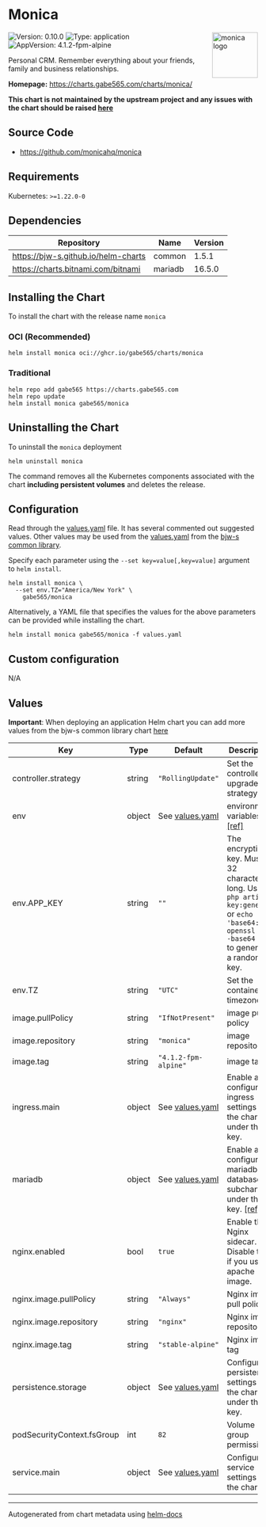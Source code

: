 # Monica

<img src="https://raw.githubusercontent.com/monicahq/monica/aa98c09/public/img/favicon.svg" align="right" width="92" alt="monica logo">

![Version: 0.10.0](https://img.shields.io/badge/Version-0.10.0-informational?style=flat)
![Type: application](https://img.shields.io/badge/Type-application-informational?style=flat)
![AppVersion: 4.1.2-fpm-alpine](https://img.shields.io/badge/AppVersion-4.1.2--fpm--alpine-informational?style=flat)

Personal CRM. Remember everything about your friends, family and business relationships.

**Homepage:** <https://charts.gabe565.com/charts/monica/>

**This chart is not maintained by the upstream project and any issues with the chart should be raised
[here](https://github.com/gabe565/charts/issues/new?assignees=gabe565&labels=bug&template=bug_report.yaml&name=monica&version=0.10.0)**

## Source Code

* <https://github.com/monicahq/monica>

## Requirements

Kubernetes: `>=1.22.0-0`

## Dependencies

| Repository | Name | Version |
|------------|------|---------|
| <https://bjw-s.github.io/helm-charts> | common | 1.5.1 |
| <https://charts.bitnami.com/bitnami> | mariadb | 16.5.0 |

## Installing the Chart

To install the chart with the release name `monica`

### OCI (Recommended)

```console
helm install monica oci://ghcr.io/gabe565/charts/monica
```

### Traditional

```console
helm repo add gabe565 https://charts.gabe565.com
helm repo update
helm install monica gabe565/monica
```

## Uninstalling the Chart

To uninstall the `monica` deployment

```console
helm uninstall monica
```

The command removes all the Kubernetes components associated with the chart **including persistent volumes** and deletes the release.

## Configuration

Read through the [values.yaml](./values.yaml) file. It has several commented out suggested values.
Other values may be used from the [values.yaml](https://github.com/bjw-s/helm-charts/tree/a081de5/charts/library/common/values.yaml) from the [bjw-s common library](https://github.com/bjw-s/helm-charts/tree/a081de5/charts/library/common).

Specify each parameter using the `--set key=value[,key=value]` argument to `helm install`.

```console
helm install monica \
  --set env.TZ="America/New York" \
    gabe565/monica
```

Alternatively, a YAML file that specifies the values for the above parameters can be provided while installing the chart.

```console
helm install monica gabe565/monica -f values.yaml
```

## Custom configuration

N/A

## Values

**Important**: When deploying an application Helm chart you can add more values from the bjw-s common library chart [here](https://github.com/bjw-s/helm-charts/tree/a081de5/charts/library/common)

| Key | Type | Default | Description |
|-----|------|---------|-------------|
| controller.strategy | string | `"RollingUpdate"` | Set the controller upgrade strategy |
| env | object | See [values.yaml](./values.yaml) | environment variables. [[ref]](https://raw.githubusercontent.com/monicahq/monica/master/.env.example) |
| env.APP_KEY | string | `""` | The encryption key. Must be 32 characters long.    Use `php artisan key:generate` or `echo -n 'base64:'; openssl rand -base64 32` to generate a random key. |
| env.TZ | string | `"UTC"` | Set the container timezone |
| image.pullPolicy | string | `"IfNotPresent"` | image pull policy |
| image.repository | string | `"monica"` | image repository |
| image.tag | string | `"4.1.2-fpm-alpine"` | image tag |
| ingress.main | object | See [values.yaml](./values.yaml) | Enable and configure ingress settings for the chart under this key. |
| mariadb | object | See [values.yaml](./values.yaml) | Enable and configure mariadb database subchart under this key.    [[ref]](https://github.com/bitnami/charts/tree/main/bitnami/mariadb) |
| nginx.enabled | bool | `true` | Enable the Nginx sidecar.    Disable this if you use an apache image. |
| nginx.image.pullPolicy | string | `"Always"` | Nginx image pull policy |
| nginx.image.repository | string | `"nginx"` | Nginx image repository |
| nginx.image.tag | string | `"stable-alpine"` | Nginx image tag |
| persistence.storage | object | See [values.yaml](./values.yaml) | Configure persistence settings for the chart under this key. |
| podSecurityContext.fsGroup | int | `82` | Volume group permissions |
| service.main | object | See [values.yaml](./values.yaml) | Configures service settings for the chart. |

---
Autogenerated from chart metadata using [helm-docs](https://github.com/norwoodj/helm-docs)
